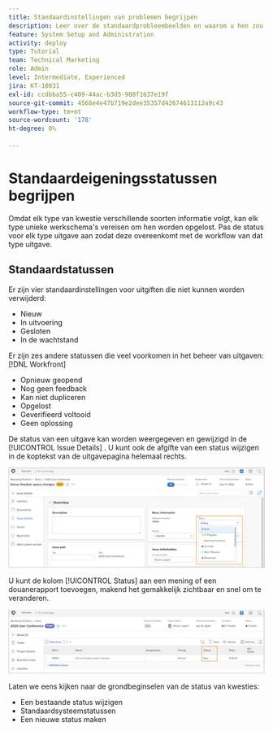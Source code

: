 ```yaml
---
title: Standaardinstellingen van problemen begrijpen
description: Leer over de standaardprobleembeelden en waarom u hen zou kunnen willen aanpassen om de werkschema's van uw organisatie aan te passen.
feature: System Setup and Administration
activity: deploy
type: Tutorial
team: Technical Marketing
role: Admin
level: Intermediate, Experienced
jira: KT-10031
exl-id: ccdbba55-c409-44ac-b3d5-908f1637e19f
source-git-commit: 4568e4e47b719e2dee35357d42674613112a9c43
workflow-type: tm+mt
source-wordcount: '178'
ht-degree: 0%

---
```


# Standaardeigeningsstatussen begrijpen

Omdat elk type van kwestie verschillende soorten informatie volgt, kan elk type unieke werkschema&#39;s vereisen om hen worden opgelost. Pas de status voor elk type uitgave aan zodat deze overeenkomt met de workflow van dat type uitgave.

<!--
add URL in paragraph below
-->

## Standaardstatussen

Er zijn vier standaardinstellingen voor uitgiften die niet kunnen worden verwijderd:

* Nieuw
* In uitvoering
* Gesloten
* In de wachtstand

Er zijn zes andere statussen die veel voorkomen in het beheer van uitgaven: [!DNL Workfront]

* Opnieuw geopend
* Nog geen feedback
* Kan niet dupliceren
* Opgelost
* Geverifieerd voltooid
* Geen oplossing

<!--
need URL in paragraph below
-->


De status van een uitgave kan worden weergegeven en gewijzigd in de [!UICONTROL Issue Details] . U kunt ook de afgifte van een status wijzigen in de koptekst van de uitgavepagina helemaal rechts.

![[!UICONTROL Status] in paginakoptekst en [!UICONTROL Issue Details] page ](assets/admin-fund-issue-details-status.png)

U kunt de kolom [!UICONTROL Status] aan een mening of een douanerapport toevoegen, makend het gemakkelijk zichtbaar en snel om te veranderen.

![[!UICONTROL Status] -kolom in een [!UICONTROL View]](assets/admin-fund-issue-status-view.png)

<!--
link the bullets below to the articles
-->

Laten we eens kijken naar de grondbeginselen van de status van kwesties:

* Een bestaande status wijzigen
* Standaardsysteemstatussen
* Een nieuwe status maken
